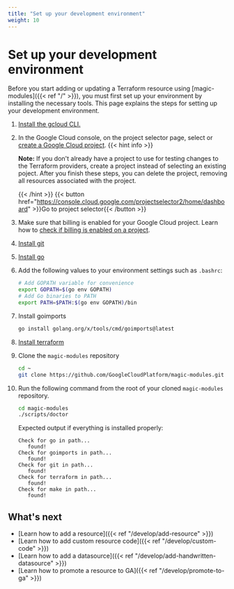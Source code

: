 ```yaml
---
title: "Set up your development environment"
weight: 10
---
```


# Set up your development environment

Before you start adding or updating a Terraform resource using
[magic-modules]({{< ref "/" >}}), you must first set up your environment by
installing the necessary tools. This page explains the steps for setting up your
development environment.

1. [Install the gcloud CLI.](https://cloud.google.com/sdk/docs/install)
1. In the Google Cloud console, on the project selector page, select or
   [create a Google Cloud project](https://cloud.google.com/resource-manager/docs/creating-managing-projects).
   {{< hint info >}}

   **Note:** If you don't already have a project to use for testing changes to
   the Terraform providers, create a project instead of selecting an existing
   poject. After you finish these steps, you can delete the project, removing
   all resources associated with the project.

   {{< /hint >}}
   {{< button href="https://console.cloud.google.com/projectselector2/home/dashboard" >}}Go to project selector{{< /button >}}
1. Make sure that billing is enabled for your Google Cloud project. Learn how to
   [check if billing is enabled on a project](https://cloud.google.com/billing/docs/how-to/verify-billing-enabled).


1. [Install git](https://git-scm.com/book/en/v2/Getting-Started-Installing-Git)
1. [Install go](https://go.dev/doc/install)
1. Add the following values to your environment settings such as `.bashrc`:
   ```bash
   # Add GOPATH variable for convenience
   export GOPATH=$(go env GOPATH)
   # Add Go binaries to PATH
   export PATH=$PATH:$(go env GOPATH)/bin
   ```
1. Install goimports
   ```bash
   go install golang.org/x/tools/cmd/goimports@latest
   ```
1. [Install terraform](https://developer.hashicorp.com/terraform/tutorials/aws-get-started/install-cli)
1. Clone the `magic-modules` repository
   ```bash
   cd ~
   git clone https://github.com/GoogleCloudPlatform/magic-modules.git
   ```

1. Run the following command from the root of your cloned `magic-modules` repository.
  
   ```bash
   cd magic-modules
   ./scripts/doctor
   ```
 
   Expected output if everything is installed properly:
 
   ```
   Check for go in path...
      found!
   Check for goimports in path...
      found!
   Check for git in path...
      found!
   Check for terraform in path...
      found!
   Check for make in path...
      found!
   ```

## What's next

+ [Learn how to add a resource]({{< ref "/develop/add-resource" >}})
+ [Learn how to add custom resource code]({{< ref "/develop/custom-code" >}})
+ [Learn how to add a datasource]({{< ref "/develop/add-handwritten-datasource" >}})
+ [Learn how to promote a resource to GA]({{< ref "/develop/promote-to-ga" >}})

